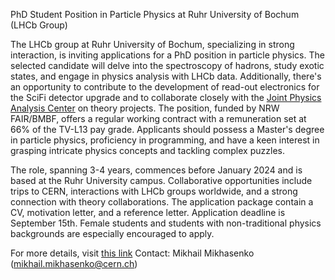 PhD Student Position in Particle Physics at Ruhr University of Bochum (LHCb Group)

The LHCb group at Ruhr University of Bochum, specializing in strong interaction, is inviting applications for a PhD position in particle physics. The selected candidate will delve into the spectroscopy of hadrons, study exotic states, and engage in physics analysis with LHCb data.  Additionally, there's an opportunity to contribute to the development of read-out electronics for the SciFi detector upgrade and to collaborate closely with the [Joint Physics Analysis Center](https://www.jpac-physics.org/) on theory projects. The position, funded by NRW FAIR/BMBF, offers a regular working contract with a remuneration set at 66% of the TV-L13 pay grade. Applicants should possess a Master's degree in particle physics, proficiency in programming, and have a keen interest in grasping intricate physics concepts and tackling complex puzzles.

The role, spanning 3-4 years, commences before January 2024 and is based at the Ruhr University campus. Collaborative opportunities include trips to CERN, interactions with LHCb groups worldwide, and a strong connection with theory collaborations. The application package contain a CV, motivation letter, and a reference letter. Application deadline is September 15th.
Female students and students with non-traditional physics backgrounds are especially encouraged to apply.

For more details, visit [this link](https://mmikhasenko.github.io/JOB-PHD-LHCb-RUB-2023-08/)
Contact: Mikhail Mikhasenko (mikhail.mikhasenko@cern.ch)
